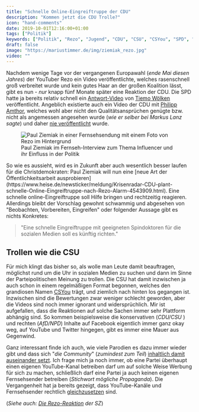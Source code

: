 ```yaml
---
title: "Schnelle Online-Eingreiftruppe der CDU"
description: "Kommen jetzt die CDU Trolle?"
icon: "hand-comments"
date: 2019-10-01T12:16:00+01:00
tags: ["Politik"]
keywords: ["Politik", "Rezo", "Jugend", "CDU", "CSU", "CSYou", "SPD", "NPD", "AfD", "Paul Ziemiak", "Ziemiak", "Philipp Amthor", "Tiemo Wölken", "Amthor", "YouTube", "Video", "Social Media", "Soziale Medien", "Trolle"]
draft: false
image: "https://mariustimmer.de/img/ziemiak_rezo.jpg"
video: ""
---
```


Nachdem wenige Tage vor der vergangenen Europawahl (_ende Mai diesen Jahres_) der YouTuber Rezo ein Video veröffentlichte, welches rasenschnell groß verbreitet wurde und kein gutes Haar an der großen Koalition lässt, gibt es nun - _nur_ knapp fünf Monate später eine Reaktion der CDU. Die SPD hatte ja bereits relativ schnell ein [Antwort-Video](https://www.youtube.com/watch?v=79d9X16w8zc) von [Tiemo Wölken](https://twitter.com/woelken) veröffentlicht. Angeblich existierte auch ein Video der CDU mit [Philipp Amthor](https://de.wikipedia.org/wiki/Philipp_Amthor), welches wohl aber nicht den Qualitätsansprüchen genügte bzw. nicht als angemessen angesehen wurde (_wie er selber bei Markus Lanz sagte_) und daher [nie veröffentlicht](https://www.youtube.com/watch?v=KGuKAHX5-_k) wurde.

<figure role="group" class="right col3">
    <img
        alt="Paul Ziemiak in einer Fernsehsendung mit einem Foto von Rezo im Hintergrund"
        srcset="/img/ziemiak_rezo_small.jpg 640w,
                /img/ziemiak_rezo.jpg       940w"
        src="/img/ziemiak_rezo.jpg"
        />
    <figcaption>Paul Ziemiak im Fernseh-Interview zum Thema Influencer und ihr Einfluss in der Politik</figcaption>
</figure>
So wie es aussieht, wird es in Zukunft aber auch wesentlich besser laufen für die Christdemokraten: Paul Ziemiak will nun eine [neue Art der Öffentlichkeitsarbeit ausprobieren](https://www.heise.de/newsticker/meldung/Krisenradar-CDU-plant-schnelle-Online-Eingreiftruppe-nach-Rezo-Alarm-4543909.html). Eine schnelle online-Eingreiftruppe soll Hilfe bringen und rechtzeitig reagieren. Allerdings bleibt der Vorschlag gewohnt schwammig und abgesehen von "Beobachten, Vorbereiten, Eingreifen" oder folgender Aussage gibt es nichts Konkretes:

> "Eine schnelle Eingreiftruppe mit geeigneten Spindoktoren für die sozialen Medien soll es künftig richten."


Trollen wie die CSU
-------------------
Für mich klingt das bisher so, als wolle man Leute damit beauftragen, möglichst rund um die Uhr in sozialen Medien zu suchen und dann im Sinne der Parteipolitischen Meinung zu trollen. Die CSU hat damit inzwischen ja auch schon in einem regelmäßigen Format begonnen, welches den grandiosen Namen [CSYou](https://www.youtube.com/watch?v=jY9hBIiKL6M) trägt, und ziemlich nach hinten los gegangen ist. Inzwischen sind die Bewertungen zwar weniger schlecht geworden, aber die Videos sind noch immer ignorant und widersprüchlich. Mir ist aufgefallen, dass die Reaktionen auf solche Sachen immer sehr Plattform abhängig sind. So kommen beispielsweise die konservativen (_CDU/CSU_ ) und rechten (_AfD/NPD_) Inhalte auf Facebook eigentlich immer ganz okay weg, auf YouTube und Twitter hingegen, gibt es immer eine Mauer aus Gegenwind.

Ganz interessant finde ich auch, wie viele Parodien es dazu immer wieder gibt und dass sich "_die Community_" (_zumindest zum Teil_) [inhaltlich damit auseinander setzt](https://www.youtube.com/watch?v=YskxKqa8wK8). Ich frage mich ja noch immer, ob eine Partei überhaupt einen eigenen YouTube-Kanal betreiben darf um auf solche Weise Werbung für sich zu machen, schließlich darf eine Partei ja auch keinen eigenen Fernsehsender betreiben (_Stichwort mögliche Propaganda_). Die Vergangenheit hat ja bereits gezeigt, dass YouTube-Kanäle und Fernsehsender rechtlich [gleichzusetzen](https://www.wiwo.de/unternehmen/it/nrw-medienwaechter-ist-die-meinungsmacht-von-youtube-zu-gross/24154152.html) sind.


(_Siehe auch: [Die Rezo-Reaktion](https://www.sueddeutsche.de/politik/nach-fall-rezo-ziemiak-will-newsroom-einfuehren-und-arbeitsablaeufe-in-cdu-zentrale-aendern-1.4622154) der SZ_)
